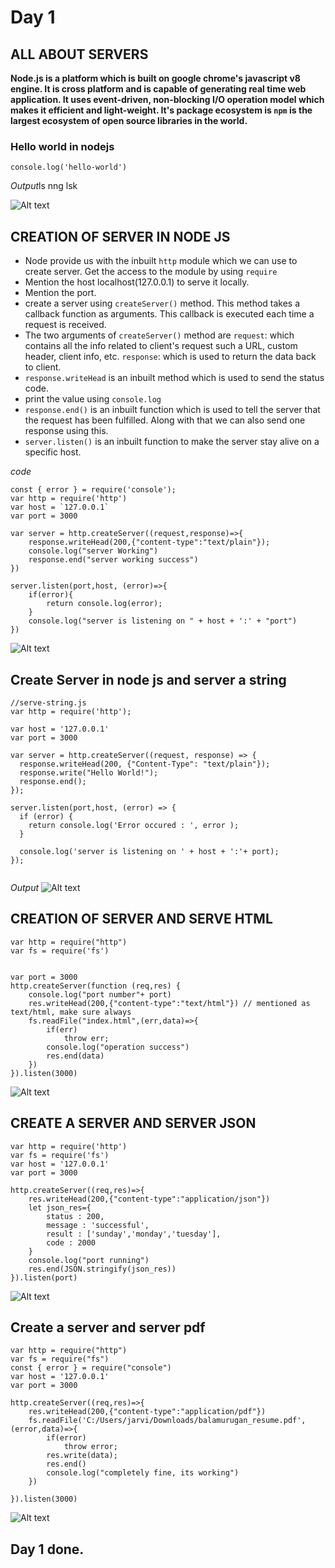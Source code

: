 # Day 1 
## ALL ABOUT SERVERS 

**Node.js is a platform which is built on google chrome's javascript v8 engine. It is cross platform and is capable of generating real time web application. It uses event-driven, non-blocking I/O operation model which makes it efficient and light-weight. It's package ecosystem is `npm` is the largest ecosystem of open source libraries in the world.**

### Hello world in nodejs
`console.log('hello-world')`

*Output*ls nng lsk

![Alt text](image.png)

## CREATION OF SERVER IN NODE JS
- Node provide us with the inbuilt `http` module which we can use to create server. Get the access to the module by using `require`
- Mention the host localhost(127.0.0.1) to serve it locally.
- Mention the port. 
- create a server using `createServer()` method. This method takes a callback function as arguments. This callback is executed each time a request is received.
- The two arguments of `createServer()` method are `request`: which contains all the info related to client's request such a URL, custom header, client info, etc. 
`response`: which is used to return the data back to client.
- `response.writeHead`  is an inbuilt method which is used to send the status code.
- print the value using `console.log`
- `response.end()` is an inbuilt function which is used to tell the server that the request has been fulfilled. Along with that we can also send one response using this. 
- `server.listen()` is an inbuilt function to make the server stay alive on a specific host.

*code*
```
const { error } = require('console');
var http = require('http')
var host = `127.0.0.1`
var port = 3000

var server = http.createServer((request,response)=>{
    response.writeHead(200,{"content-type":"text/plain"});
    console.log("server Working")
    response.end("server working success")
})

server.listen(port,host, (error)=>{
    if(error){
        return console.log(error);
    }
    console.log("server is listening on " + host + ':' + "port")
})
```
![Alt text](image-1.png)

## Create Server in node js and server a string

```
//serve-string.js						
var http = require('http');

var host = '127.0.0.1'
var port = 3000

var server = http.createServer((request, response) => {
  response.writeHead(200, {"Content-Type": "text/plain"});
  response.write("Hello World!");
  response.end();
});

server.listen(port,host, (error) => {  
  if (error) {
    return console.log('Error occured : ', error );
  }

  console.log('server is listening on ' + host + ':'+ port);
});	
			
```
*Output*
![Alt text](image-2.png)

## CREATION OF SERVER AND SERVE HTML
```
var http = require("http")
var fs = require('fs')


var port = 3000
http.createServer(function (req,res) {
    console.log("port number"+ port)
    res.writeHead(200,{"content-type":"text/html"}) // mentioned as text/html, make sure always
    fs.readFile("index.html",(err,data)=>{
        if(err)
            throw err;
        console.log("operation success")
        res.end(data)
    })
}).listen(3000)
```
![Alt text](image-3.png)

## CREATE A SERVER AND SERVER JSON
```
var http = require('http')
var fs = require('fs')
var host = '127.0.0.1'
var port = 3000

http.createServer((req,res)=>{
    res.writeHead(200,{"content-type":"application/json"})
    let json_res={
        status : 200,
        message : 'successful',
        result : ['sunday','monday','tuesday'],
        code : 2000
    }
    console.log("port running")
    res.end(JSON.stringify(json_res))
}).listen(port)
```
![Alt text](image-4.png)

## Create a server and server pdf
```
var http = require("http")
var fs = require("fs")
const { error } = require("console")
var host = '127.0.0.1'
var port = 3000

http.createServer((req,res)=>{
    res.writeHead(200,{"content-type":"application/pdf"})
    fs.readFile('C:/Users/jarvi/Downloads/balamurugan_resume.pdf',(error,data)=>{
        if(error)
            throw error;
        res.write(data);
        res.end()
        console.log("completely fine, its working")
    })

}).listen(3000)
```
![Alt text](image-5.png)

## Day 1 done. 
